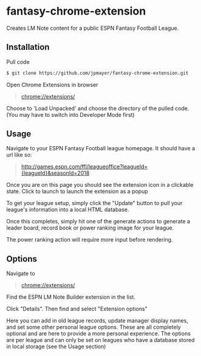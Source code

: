 # fantasy-chrome-extension
Creates LM Note content for a public ESPN Fantasy Football League.

## Installation

Pull code

```sh
$ git clone https://github.com/jpmayer/fantasy-chrome-extension.git
```

Open Chrome Extensions in browser

> [chrome://extensions/](chrome://extensions/)

Choose to 'Load Unpacked' and choose the directory of the pulled code. (You may have to switch into Developer Mode first)

## Usage

Navigate to your ESPN Fantasy Football league homepage. It should have a url like so:

> http://games.espn.com/ffl/leagueoffice?leagueId={leagueId}&seasonId=2018

Once you are on this page you should see the extension icon in a clickable state. Click to launch to launch the extension as a popup

To get your league setup, simply click the "Update" button to pull your league's information into a local HTML database.

Once this completes, simply hit one of the generate actions to generate a leader board, record book or power ranking image for your league.

The power ranking action will require more input before rendering.

## Options

Navigate to

> [chrome://extensions/](chrome://extensions/)

Find the ESPN LM Note Builder extension in the list.

Click "Details". Then find and select "Extension options"

Here you can add in old league records, update manager display names, and set some other personal league options. These are all completely optional and are here to provide a more personal experience. The options are per league and can only be set on leagues who have a database stored in local storage (see the Usage section)
